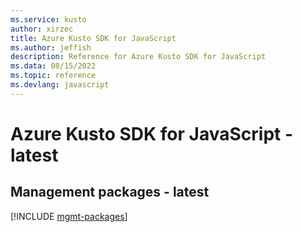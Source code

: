 ```yaml
---
ms.service: kusto
author: xirzec
title: Azure Kusto SDK for JavaScript
ms.author: jeffish
description: Reference for Azure Kusto SDK for JavaScript
ms.data: 08/15/2022
ms.topic: reference
ms.devlang: javascript
---
```

# Azure Kusto SDK for JavaScript - latest

## Management packages - latest
[!INCLUDE [mgmt-packages](kusto-mgmt-index.md)]